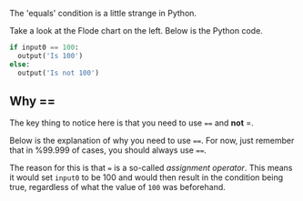 The 'equals' condition is a little strange in Python.

Take a look at the Flode chart on the left. Below is the Python code.

```python
if input0 == 100:
  output('Is 100')
else:
  output('Is not 100')
```

## Why ==
The key thing to notice here is that you need to use `==` and **not** =.

Below is the explanation of why you need to use `==`. For now, just remember that in %99.999 of cases, you should always use `==`.

The reason for this is that `=` is a so-called *assignment operator*. This means it would set `input0` to be 100 and would then result in the condition being true, regardless of what the value of `100` was beforehand.
